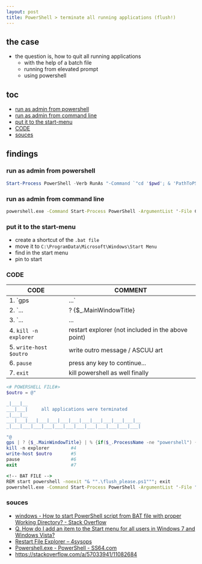 ```yaml
---
layout: post
title: PowerShell > terminate all running applications (flush!)
---
```


## the case	
* the question is, how to quit all running applications
    * with the help of a batch file
    * running from elevated prompt
    * using powershell

## toc
<!-- TOC -->

- [run as admin from powershell](#run-as-admin-from-powershell)
- [run as admin from command line](#run-as-admin-from-command-line)
- [put it to the start-menu](#put-it-to-the-start-menu)
- [CODE](#code)
- [souces](#souces)

<!-- /TOC -->

## findings
### run as admin from powershell

```powershell
Start-Process PowerShell -Verb RunAs "-Command `"cd '$pwd'; & 'PathToPS1File';`""
```

### run as admin from command line

```bat
powershell.exe -Command Start-Process PowerShell -ArgumentList '-File C:\demo\MyScript.ps1'
```

### put it to the start-menu
* create a shortcut of the `.bat file`
* move it to `C:\ProgramData\Microsoft\Windows\Start Menu`
* find in the start menu
* pin to start

### CODE

CODE                                                                  | COMMENT
----------------------------------------------------------------------|-----------------------------------------------------------------------------------------
1. `gps | ...`                                                        | get all running processes
2. `... | ? {$_.MainWindowTitle} | ...`                               | filter for applications by checking which of them was main windows title property
3. `... | ... | % {if($_.ProcessName -ne "powershell") {kill $_.Id}}` | test if it is not powershell, kill all except powershell (to avoid killing this process)
4. `kill -n explorer`                                                 | restart explorer (not included in the above point)
5. `write-host $outro`                                                | write outro message / ASCUU art
6. `pause`                                                            | press any key to continue...
7. `exit`                                                             | kill powershell as well finally

```powershell
<# POWERSHELL FILE#>
$outro = @"

_|___|__                                                
___|___|     all applications were terminated                   
_|___|__                                                
___|___|___|___|___|___|___|___|___|___|___|___|__                    
_|___|___|___|___|___|___|___|___|___|___|___|___|                    

"@
gps | ? {$_.MainWindowTitle} | % {if($_.ProcessName -ne "powershell") {kill $_.Id}} #1-3
kill -n explorer        #4
write-host $outro       #5
pause                   #6
exit                    #7
```

```bat
<!-- BAT FILE -->
REM start powershell -noexit "& "".\flush_please.ps1"""; exit
powershell.exe -Command Start-Process PowerShell -ArgumentList '-File "C:\Users\pivadm\Documents\pavol.kutaj\flush_please.ps1"' -Verb RunAs
```

### souces
* [windows - How to start PowerShell script from BAT file with proper Working Directory? - Stack Overflow](https://stackoverflow.com/questions/44284964/how-to-start-powershell-script-from-bat-file-with-proper-working-directory/57033941#57033941)
* [Q. How do I add an item to the Start menu for all users in Windows 7 and Windows Vista?](https://www.itprotoday.com/windows-78/q-how-do-i-add-item-start-menu-all-users-windows-7-and-windows-vista)
* [Restart File Explorer – 4sysops](https://4sysops.com/archives/restart-file-explorer/)
* [Powershell.exe - PowerShell - SS64.com](https://ss64.com/ps/powershell.html)
* <https://stackoverflow.com/a/57033941/11082684>